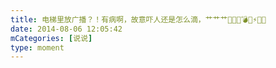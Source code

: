 ```yaml
---
title: 电梯里放广播？！有病啊，故意吓人还是怎么滴，艹艹艹🤬🤬🔪💣🔪⚡️💩💩
date: 2014-08-06 12:05:42
mCategories: [说说]
type: moment
---
```


